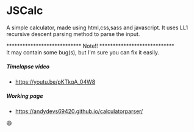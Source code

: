 # JSCalc
A simple calculator, made using html,css,sass and javascript. It uses 
LL1 recursive descent parsing method to parse the input.

**************************** Note!! ****************************
<br>
It may contain some bug(s), but I'm sure you can fix it easily.

##### Timelapse video
- https://youtu.be/pKTkqA_04W8

##### Working page
- https://andydevs69420.github.io/calculatorparser/

:smile:
